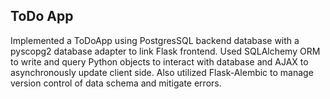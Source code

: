 ## ToDo App
Implemented a ToDoApp using PostgresSQL backend database with a pyscopg2 database adapter to link Flask frontend. Used SQLAlchemy ORM to write and query Python objects to interact with database and AJAX to asynchronously update client side. Also utilized Flask-Alembic to manage version control of data schema and mitigate errors.
